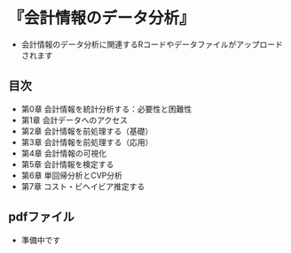 # 『会計情報のデータ分析』
- 会計情報のデータ分析に関連するRコードやデータファイルがアップロードされます

## 目次
- 第0章 会計情報を統計分析する：必要性と困難性
- 第1章 会計データへのアクセス
- 第2章 会計情報を前処理する（基礎）
- 第3章 会計情報を前処理する（応用）　
- 第4章 会計情報の可視化
- 第5章 会計情報を検定する
- 第6章 単回帰分析とCVP分析
- 第7章 コスト・ビヘイビア推定する

## pdfファイル
- 準備中です